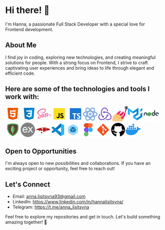 # Hi there! 👋

I'm Hanna, a passionate Full Stack Developer with a special love for Frontend development.

## About Me

I find joy in coding, exploring new technologies, and creating meaningful solutions for people. With
a strong focus on Frontend, I strive to craft captivating user experiences and bring ideas to life
through elegant and efficient code.

## Here are some of the technologies and tools I work with:

![HTML](./images/html.png)
![CSS](./images/css.png)![SASS](./images/sass.png)![JavaScript](./images/js.png)
![TypeScript](./images/ts.png)![React](./images/react.png)![Redux](./images/redux.png)![Styled-Components](./images/styled-components.png)![Material-ui](./images/material-ui.png)
![Node.js](./images/nodejs.png)![MongoDB](./images/mongodb.png)![Express](./images/express.png)![Mongoose](./images/mongoose.png)![VisualStudioCode](./images/visual-studio-code.png)![Webpack](./images/webpack.png)![Figma](./images/figma.png)![Git](./images/git.png)![GitHub](./images/github.png)![Docker](./images/docker.png)

## Open to Opportunities

I'm always open to new possibilities and collaborations. If you have an exciting project or
opportunity, feel free to reach out!

## Let's Connect

- Email: anna.lisitsyna93@gmail.com
- LinkedIn: https://www.linkedin.com/in/hannalisitsyna/
- Telegram: https://t.me/anna_lisitsyna

Feel free to explore my repositories and get in touch. Let's build something amazing together! 🚀
